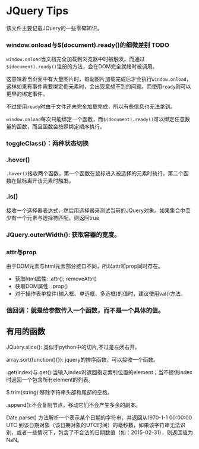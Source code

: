 # JQuery Tips

该文件主要记载JQuery的一些零碎知识。

### window.onload与$(document).ready()的细微差别 TODO

`window.onload`当文档完全加载到浏览器中时被触发。而通过`$(document).ready()`注册的方法，会在DOM完全就绪时被调用。

这意味着当页面中有大量图片时，每副图片加载完成后才会执行`window.onload`，这样如果有事件需要绑定倒元素时，会出现意想不到的问题。而使用`ready`则可以更早的绑定事件。

不过使用`ready`时由于文件还未完全加载完成，所以有些信息也无法拿到。

`window.onload`每次只能绑定一个函数，而`$(document).ready()`可以绑定任意数量的函数，而且函数会按照绑定顺序执行。

### toggleClass()：两种状态切换

### .hover()

`.hover()`接收两个函数，第一个函数在鼠标进入被选择的元素时执行，第二个函数在鼠标离开该元素时触发。

### .is()

接收一个选择器表达式，然后用选择器来测试当前的JQuery对象。如果集合中至少有一个元素与选择符匹配，则返回true

### JQuery.outerWidth(): 获取容器的宽度。

### attr与prop

由于DOM元素与html元素部分接口不同，所以attr和prop同时存在。

- 获取html属性: .attr(); removeAttr()
- 获取DOM属性: .prop()
- 对于操作表单控件(输入框、单选框、多选框)的值时，建议使用val()方法。

### 值回调：就是给参数传入一个函数，而不是一个具体的值。


## 有用的函数
JQuery.slice(): 类似于python中的切片,不过是左闭右开。

array.sort(function(){}): jquery的排序函数，可以接收一个函数。

.get(index)与.get():当输入index时返回指定索引位置的element；当不提供index时返回一个包含所有element的列表。

$.trim(string):移除字符串头部和尾部的空格。

.append():不会复制节点，移动它们不会产生多余的副本。

Date.parse() 方法解析一个表示某个日期的字符串，并返回从1970-1-1 00:00:00 UTC 到该日期对象（该日期对象的UTC时间）的毫秒数，如果该字符串无法识别，或者一些情况下，包含了不合法的日期数值（如：2015-02-31），则返回值为NaN。
